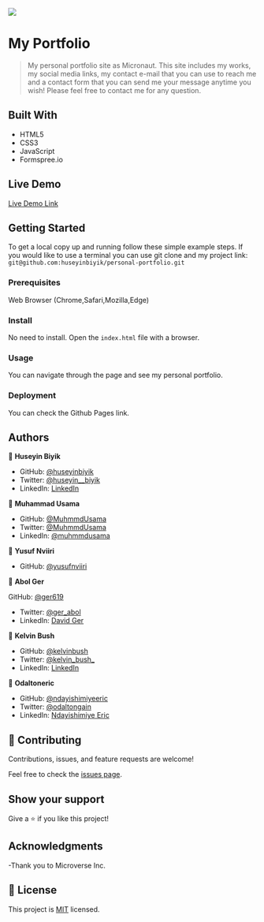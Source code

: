 ![](https://img.shields.io/badge/Microverse-blueviolet)

# My Portfolio

> My personal portfolio site as Micronaut. This site includes my works, my social media links, my contact e-mail that you can use to reach me and a contact form that you can send me your message anytime you wish! Please feel free to contact me for any question.


## Built With

- HTML5
- CSS3
- JavaScript
- Formspree.io

## Live Demo

[Live Demo Link](https://huseyinbiyik.github.io/huseyin-portfolio/)

## Getting Started

To get a local copy up and running follow these simple example steps.
If you would like to use a terminal you can use git clone and my project link: `git@github.com:huseyinbiyik/personal-portfolio.git`

### Prerequisites

Web Browser (Chrome,Safari,Mozilla,Edge)

### Install

No need to install. Open the `index.html` file with a browser.

### Usage

You can navigate through the page and see my personal portfolio.

### Deployment

You can check the Github Pages link.


## Authors

👤 **Huseyin Biyik**

- GitHub: [@huseyinbiyik](https://github.com/huseyinbiyik)
- Twitter: [@huseyin__biyik](https://twitter.com/huseyin__biyik)
- LinkedIn: [LinkedIn](https://www.linkedin.com/in/huseyin-b%C4%B1y%C4%B1k/)

👤 **Muhammad Usama**

- GitHub: [@MuhmmdUsama](https://github.com/MuhmmdUsama)
- Twitter: [@MuhmmdUsama](https://twitter.com/MuhmmdUsama)
- LinkedIn: [@muhmmdusama](https://www.linkedin.com/in/muhmmdusama/)

👤 **Yusuf Nviiri**

- GitHub: [@yusufnviiri](https://github.com/yusufnviiri)

👤 **Abol Ger**

 GitHub: [@ger619](https://github.com/ger619)
- Twitter: [@ger_abol](https://twitter.com/ger_abol)
- LinkedIn: [David Ger](https://www.linkedin.com/in/david-ger-426b4576/)

👤 **Kelvin Bush**

- GitHub: [@kelvinbush](https://github.com/kelvinbush)
- Twitter: [@kelvin_bush_](https://twitter.com/kelvin_bush_)
- LinkedIn: [LinkedIn](https://www.linkedin.com/in/kelvin-wachiye-04b469173/)

👤 **Odaltoneric**

- GitHub: [@ndayishimiyeeric](https://github.com/ndayishimiyeeric)
- Twitter: [@odaltongain](https://twitter.com/odaltongain)
- LinkedIn: [Ndayishimiye Eric](https://linkedin.com/in/nderic)



## 🤝 Contributing

Contributions, issues, and feature requests are welcome!

Feel free to check the [issues page](../../issues/).

## Show your support

Give a ⭐️ if you like this project!

## Acknowledgments

-Thank you to Microverse Inc.

## 📝 License

This project is [MIT](./MIT.md) licensed.
